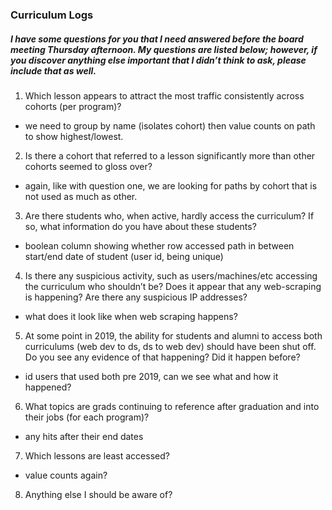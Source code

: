 ### Curriculum Logs

##### I have some questions for you that I need answered before the board meeting Thursday afternoon. My questions are listed below; however, if you discover anything else important that I didn’t think to ask, please include that as well.

1. Which lesson appears to attract the most traffic consistently across cohorts (per program)?
  - we need to group by name (isolates cohort) then value counts on path to show highest/lowest.

2. Is there a cohort that referred to a lesson significantly more than other cohorts seemed to gloss over?
  - again, like with question one, we are looking for paths by cohort that is not used as much as other.

3. Are there students who, when active, hardly access the curriculum? If so, what information do you have about these students?
  - boolean column showing whether row accessed path in between start/end date of student (user id, being unique)  

4. Is there any suspicious activity, such as users/machines/etc accessing the curriculum who shouldn’t be? Does it appear that any web-scraping is happening? Are there any suspicious IP addresses?
  - what does it look like when web scraping happens?

5. At some point in 2019, the ability for students and alumni to access both curriculums (web dev to ds, ds to web dev) should have been shut off. Do you see any evidence of that happening? Did it happen before?
  - id users that used both pre 2019, can we see what and how it happened?

6. What topics are grads continuing to reference after graduation and into their jobs (for each program)?
  - any hits after their end dates

7. Which lessons are least accessed?
  - value counts again?

8. Anything else I should be aware of?
